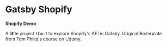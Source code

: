 # Gatsby Shopify 

**Shopify Demo**

A little project I built to explore Shopify's API in Gatsby. Original Boilerplate from Tom Philip's course on Udemy. 
